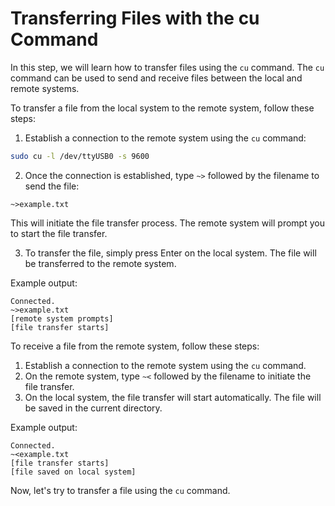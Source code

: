 # Transferring Files with the cu Command

In this step, we will learn how to transfer files using the `cu` command. The `cu` command can be used to send and receive files between the local and remote systems.

To transfer a file from the local system to the remote system, follow these steps:

1. Establish a connection to the remote system using the `cu` command:

```bash
sudo cu -l /dev/ttyUSB0 -s 9600
```

2. Once the connection is established, type `~>` followed by the filename to send the file:

```
~>example.txt
```

This will initiate the file transfer process. The remote system will prompt you to start the file transfer.

3. To transfer the file, simply press Enter on the local system. The file will be transferred to the remote system.

Example output:

```
Connected.
~>example.txt
[remote system prompts]
[file transfer starts]
```

To receive a file from the remote system, follow these steps:

1. Establish a connection to the remote system using the `cu` command.
2. On the remote system, type `~<` followed by the filename to initiate the file transfer.
3. On the local system, the file transfer will start automatically. The file will be saved in the current directory.

Example output:

```
Connected.
~<example.txt
[file transfer starts]
[file saved on local system]
```

Now, let's try to transfer a file using the `cu` command.
